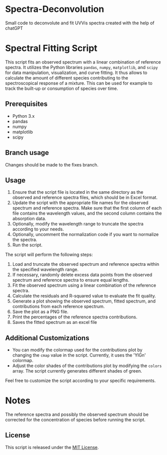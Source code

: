 # Spectra-Deconvolution
Small code to deconvolute and fit UVVis spectra created with the help of chatGPT

# Spectral Fitting Script

This script fits an observed spectrum with a linear combination of reference spectra. It utilizes the Python libraries `pandas`, `numpy`, `matplotlib`, and `scipy` for data manipulation, visualization, and curve fitting. It thus allows to calculate the amount of different species contributing to the spectroscopical response of a mixture. This can be used for example to track the built-up or consumption of species over time. 

## Prerequisites

- Python 3.x
- pandas
- numpy
- matplotlib
- scipy

## Branch usage

Changes should be made to the fixes branch.

## Usage

1. Ensure that the script file is located in the same directory as the observed and reference spectra files, which should be in Excel format.
2. Update the script with the appropriate file names for the observed spectrum and reference spectra. Make sure that the first column of each file contains the wavelength values, and the second column contains the absorption data.
3. Optionally, modify the wavelength range to truncate the spectra according to your needs.
4. Optionally, uncomment the normalization code if you want to normalize the spectra.
5. Run the script.

The script will perform the following steps:

1. Load and truncate the observed spectrum and reference spectra within the specified wavelength range.
2. If necessary, randomly delete excess data points from the observed spectrum and reference spectra to ensure equal lengths.
3. Fit the observed spectrum using a linear combination of the reference spectra.
4. Calculate the residuals and R-squared value to evaluate the fit quality.
5. Generate a plot showing the observed spectrum, fitted spectrum, and contributions from each reference spectrum.
6. Save the plot as a PNG file.
7. Print the percentages of the reference spectra contributions.
8. Saves the fitted spectrum as an excel file

## Additional Customizations

- You can modify the colormap used for the contributions plot by changing the `cmap` value in the script. Currently, it uses the 'YlGn' colormap.
- Adjust the color shades of the contributions plot by modifying the `colors` array. The script currently generates different shades of green.

Feel free to customize the script according to your specific requirements.

# Notes
The reference spectra and possibly the observed spectrum should be corrected for the concentration of species before running the script.

## License

This script is released under the [MIT License](https://opensource.org/licenses/MIT).
